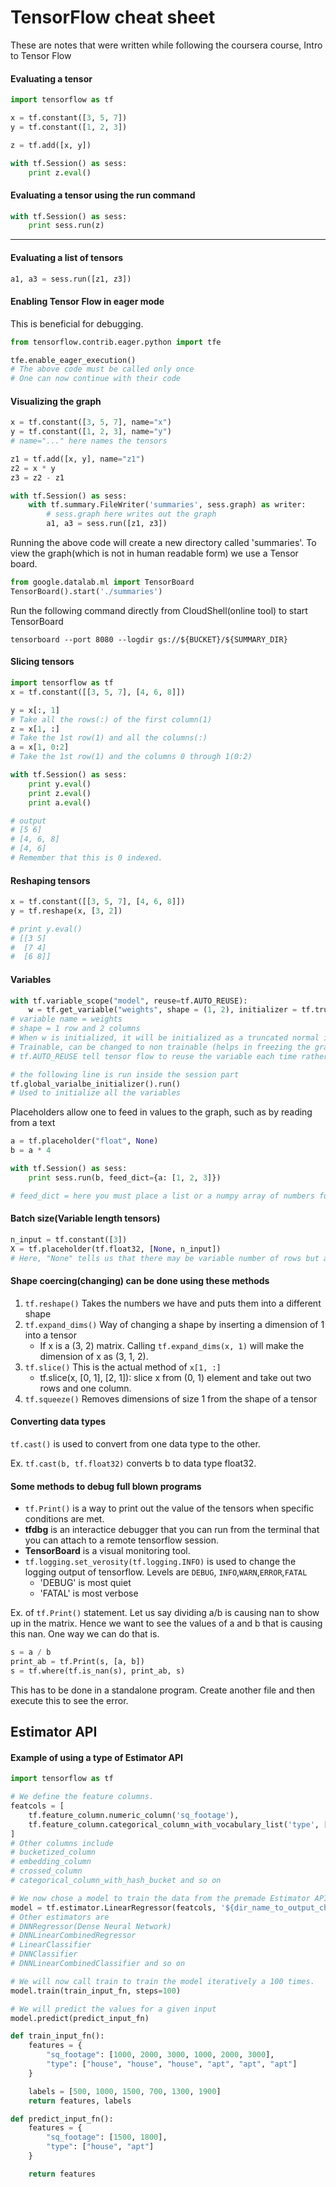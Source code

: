 # TensorFlow cheat sheet

These are notes that were written while following the coursera course, Intro to Tensor Flow

#### Evaluating a tensor
```python
import tensorflow as tf

x = tf.constant([3, 5, 7])
y = tf.constant([1, 2, 3])

z = tf.add([x, y])

with tf.Session() as sess:
    print z.eval()

```

#### Evaluating a tensor using the run command
```python
with tf.Session() as sess:
    print sess.run(z)
```

***

#### Evaluating a list of tensors
``` python
a1, a3 = sess.run([z1, z3])

 ```

#### Enabling Tensor Flow in eager mode

This is beneficial for debugging.
```python
from tensorflow.contrib.eager.python import tfe

tfe.enable_eager_execution()
# The above code must be called only once
# One can now continue with their code
```

#### Visualizing the graph

```python
x = tf.constant([3, 5, 7], name="x")
y = tf.constant([1, 2, 3], name="y")
# name="..." here names the tensors

z1 = tf.add([x, y], name="z1")
z2 = x * y
z3 = z2 - z1

with tf.Session() as sess:
    with tf.summary.FileWriter('summaries', sess.graph) as writer:
        # sess.graph here writes out the graph
        a1, a3 = sess.run([z1, z3])
```

Running the above code will create a new directory called 'summaries'.
To view the graph(which is not in human readable form) we use a Tensor board.
```python
from google.datalab.ml import TensorBoard
TensorBoard().start('./summaries')
```

Run the following command directly from CloudShell(online tool) to start TensorBoard

`tensorboard --port 8080 --logdir gs://${BUCKET}/${SUMMARY_DIR}`


#### Slicing tensors

```python
import tensorflow as tf
x = tf.constant([[3, 5, 7], [4, 6, 8]])

y = x[:, 1]
# Take all the rows(:) of the first column(1)
z = x[1, :]
# Take the 1st row(1) and all the columns(:)
a = x[1, 0:2]
# Take the 1st row(1) and the columns 0 through 1(0:2)

with tf.Session() as sess:
    print y.eval()
    print z.eval()
    print a.eval()

# output
# [5 6]
# [4, 6, 8]
# [4, 6]
# Remember that this is 0 indexed.
```

#### Reshaping tensors

```python
x = tf.constant([[3, 5, 7], [4, 6, 8]])
y = tf.reshape(x, [3, 2])

# print y.eval()
# [[3 5]
#  [7 4]
#  [6 8]]
```

#### Variables

```python
with tf.variable_scope("model", reuse=tf.AUTO_REUSE):
    w = tf.get_variable("weights", shape = (1, 2), initializer = tf.truncate_normal_initializer(), trainable = True)
# variable name = weights
# shape = 1 row and 2 columns
# When w is initialized, it will be initialized as a truncated normal initializer(Gaussian normal distribution)
# Trainable, can be changed to non trainable (helps in freezing the graph)
# tf.AUTO_REUSE tell tensor flow to reuse the variable each time rather than creating a new one

# the following line is run inside the session part
tf.global_varialbe_initializer().run()
# Used to initialize all the variables
```

Placeholders allow one to feed in values to the graph, such as by reading from a text

```python
a = tf.placeholder("float", None)
b = a * 4

with tf.Session() as sess:
    print sess.run(b, feed_dict={a: [1, 2, 3]})

# feed_dict = here you must place a list or a numpy array of numbers for the placeholder a
```

#### Batch size(Variable length tensors)
```python
n_input = tf.constant([3])
X = tf.placeholder(tf.float32, [None, n_input])
# Here, "None" tells us that there may be variable number of rows but a fixed size of 3 columns
```

#### Shape coercing(changing) can be done using these methods
1. `tf.reshape()` Takes the numbers we have and puts them into a different shape
2. `tf.expand_dims()` Way of changing a shape by inserting a dimension of 1 into a tensor
    * If x is a (3, 2) matrix. Calling `tf.expand_dims(x, 1)` will make the dimension of x as (3, 1, 2).
3. `tf.slice()` This is the actual method of `x[1, :]`
    * tf.slice(x, [0, 1], [2, 1]): slice x from (0, 1) element and take out two rows and one column.
4. `tf.squeeze()` Removes dimensions of size 1 from the shape of a tensor


#### Converting data types
`tf.cast()` is used to convert from one data type to the other.

Ex. `tf.cast(b, tf.float32)` converts b to data type float32.


#### Some methods to debug full blown programs
* `tf.Print()` is a way to print out the value of the tensors when specific conditions are met.
* **tfdbg** is an interactice debugger that you can run from the terminal that you can attach to a remote tensorflow session.
* **TensorBoard** is a visual monitoring tool.
* `tf.logging.set_verosity(tf.logging.INFO)` is used to change the logging output of tensorflow. Levels are `DEBUG`, `INFO`,`WARN`,`ERROR`,`FATAL`
    * 'DEBUG' is most quiet
    * 'FATAL' is most verbose

Ex. of `tf.Print()` statement. Let us say dividing a/b is causing nan to show up in the matrix. Hence we want to see the values of a 
and b that is causing this nan. One way we can do that is.
```python
s = a / b
print_ab = tf.Print(s, [a, b])
s = tf.where(tf.is_nan(s), print_ab, s)
```

This has to be done in a standalone program. Create another file and then execute this to see the error.


## Estimator API

#### Example of using a type of Estimator API 
```python
import tensorflow as tf

# We define the feature columns.
featcols = [
    tf.feature_column.numeric_column('sq_footage'),
    tf.feature_column.categorical_column_with_vocabulary_list('type', ["house", "apt"])
]
# Other columns include
# bucketized_column
# embedding_column
# crossed_column
# categorical_column_with_hash_bucket and so on

# We now chose a model to train the data from the premade Estimator API's
model = tf.estimator.LinearRegressor(featcols, '${dir_name_to_output_checkpoints}')
# Other estimators are
# DNNRegressor(Dense Neural Network)
# DNNLinearCombinedRegressor
# LinearClassifier
# DNNClassifier
# DNNLinearCombinedClassifier and so on

# We will now call train to train the model iteratively a 100 times.
model.train(train_input_fn, steps=100)

# We will predict the values for a given input
model.predict(predict_input_fn)

def train_input_fn():
    features = {
        "sq_footage": [1000, 2000, 3000, 1000, 2000, 3000],
        "type": ["house", "house", "house", "apt", "apt", "apt"]
    }

    labels = [500, 1000, 1500, 700, 1300, 1900]
    return features, labels

def predict_input_fn():
    features = {
        "sq_footage": [1500, 1800],
        "type": ["house", "apt"]
    }

    return features
```
